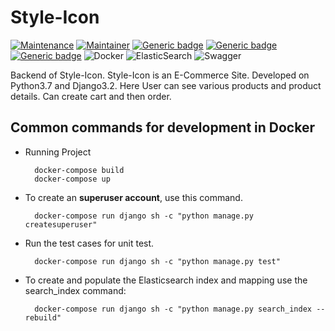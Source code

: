 # Style-Icon

[![Maintenance](https://img.shields.io/badge/Maintained%3F-yes-green.svg)](https://github.com/sharif-42/Style-Icon/graphs/commit-activity)
[![Maintainer](https://img.shields.io/badge/maintainer-Sharif_42-blue.svg)](https://github.com/sharif-42)
[![Generic badge](https://img.shields.io/badge/MadeWith-Python3.7-green.svg)](https://www.python.org/)
[![Generic badge](https://img.shields.io/badge/FrameWork-Django3.2-%230db7ed.svg)](https://docs.djangoproject.com/en/3.2/)
[![Generic badge](https://img.shields.io/badge/FrameWork-DjangoRestFrameWork-red.svg)](https://www.django-rest-framework.org/)
![Docker](https://img.shields.io/badge/docker-%230db7ed.svg?style=for-the-badge&logo=docker&logoColor=white)
![ElasticSearch](https://img.shields.io/badge/-ElasticSearch-005571?style=for-the-badge&logo=elasticsearch)
![Swagger](https://img.shields.io/badge/-Swagger-%23Clojure?style=for-the-badge&logo=swagger&logoColor=white)

Backend of Style-Icon. Style-Icon is an E-Commerce Site. Developed on Python3.7 and Django3.2. Here User can see various 
products and product details. Can create cart and then order.

## Common commands for development in Docker

* Running Project
    ```shell
      docker-compose build
      docker-compose up
    ```
* To create an **superuser account**, use this command.
    ```shell
      docker-compose run django sh -c "python manage.py createsuperuser"
     ```
* Run the test cases for unit test.
    ```shell
      docker-compose run django sh -c "python manage.py test"  
    ```
* To create and populate the Elasticsearch index and mapping use the search_index command:
  ```shell
    docker-compose run django sh -c "python manage.py search_index --rebuild"  
   ```